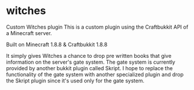 # witches
Custom Witches plugin
This is a custom plugin using the Craftbukkit API of a Minecraft server.

Built on Minecraft 1.8.8 & Craftbukkit 1.8.8

It simply gives Witches a chance to drop pre written books that give information on the server's gate system.
The gate system is currently provided by another bukkit plugin called Skript. I hope to replace the functionality
of the gate system with another specialized plugin and drop the Skript plugin since it's used only for the gate system.
